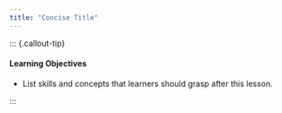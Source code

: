 ```yaml
---
title: "Concise Title"
---
```


::: {.callout-tip}
#### Learning Objectives

- List skills and concepts that learners should grasp after this lesson.

:::

